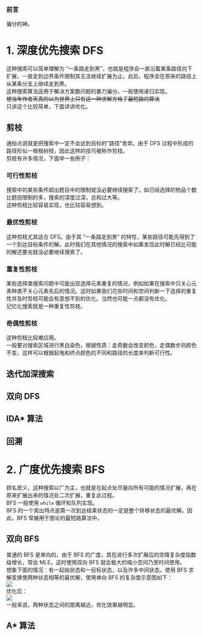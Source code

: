 ### 前言  
骗分的神。  
# 1. 深度优先搜索 DFS  
这种搜索可以简单理解为 “一条路走到黑”，也就是程序会一直沿着某条路径向下扩展，一直走到边界条件限制其无法继续扩展为止。此后，程序会在原来的路径上从某条分支上继续走到黑。  
这种搜索算法适用于解决方案数问题的暴力骗分。一般使用递归实现。  
~~想当年作者天真的以为世界上只有这一种求解方格子最短路的算法~~  
只讲这个比较简单，下面讲讲优化。  
## 剪枝    
通俗点说就是把搜索中一定不会达到目标的“路径”舍弃。由于 DFS 过程中形成的路径形似一根根树枝，因此这样的技巧被称作剪枝。  
剪枝有许多情况，下面举一些例子：  
### 可行性剪枝 
搜索中的某些条件超出题目中的限制就没必要继续搜索了。如已经选择的物品个数比题目限制的多，搜索的深度过深，总和过大等。  
这种剪枝比较容易实现，也比较容易想到。    
### 最优性剪枝  
这种剪枝尤其适合 DFS。由于其 “一条路走到黑” 的特性，某些路径可能先得到了一个到达目标条件的解。此时我们在其他情况的搜索中如果发现此时解已经比可能的解还要劣就没必要继续搜索了。  
### 重复性剪枝  
某些选择类搜索问题中可能出现选择元素重复的情况，例如如果在搜索中只关心元素种类不关心元素先后的情况。这时如果我们花些时间和空间判断一下选择的重复性并及时剪枝可能会有意想不到的优化。当然也可能一点都没有优化。  
记忆化搜索就是一种重复性剪枝。  
### 奇偶性剪枝  
这种剪枝比较难应用。  
一般要对搜索区域进行黑白染色，根据性质：走奇数会改变颜色，走偶数步则颜色不变。这样可以根据起电和终点颜色的不同和路径的长度来判断可行性。  
## 迭代加深搜索  
## 双向 DFS  
## IDA* 算法  
## 回溯  
# 2. 广度优先搜索 BFS  
顾名思义，这种搜索以广为主，也就是在起点处尽量向所有可能的情况扩展，再在原来扩展出来的情况处二次扩展，重复此过程。  
BFS 一般使用 `while` 循环和队列实现。  
BFS 的一个突出特点是第一次到达结束状态的一定是整个转移状态的最优解。因此，BFS 常被用于图论的最短路算法中。  
## 双向 BFS  
普通的 BFS 是单向的，由于 BFS 的广度，其在进行多次扩展后的空降复杂度指数级增长，常会 MLE。这时使用双向 BFS 就会极大的缩小空间乃至时间使用。  
想象下面的情况：有一起始状态和一目标状态，以及许多中间状态。使用 BFS 求解变换使两种状态相等的最优解，使用单向 BFS 的复杂度示意图如下：  
![](https://cdn.luogu.com.cn/upload/image_hosting/uoyt0276.png)  
优化后：  
![](https://cdn.luogu.com.cn/upload/image_hosting/hnkha1gq.png)  
一般来说，两种状态之间的距离越远，优化效果越明显。  
## A* 算法  
